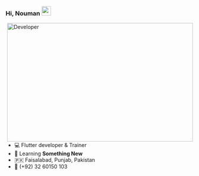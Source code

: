 

### Hi, Nouman <img src="https://media.giphy.com/media/hvRJCLFzcasrR4ia7z/giphy.gif" width="25">
<img align="right" alt="Developer" src="https://media2.giphy.com/media/v1.Y2lkPTc5MGI3NjExajU0dXMybW0xenBuNDVyZmQwaXVwOXUzbGtsNGlobGk3MzZsb3k3diZlcD12MV9pbnRlcm5hbF9naWZfYnlfaWQmY3Q9Zw/qgQUggAC3Pfv687qPC/giphy.gif" width="500" height="320" />


- 💻 Flutter developer & Trainer
- 🌱 Learning **Something New**
- 🇵🇰 Faisalabad, Punjab, Pakistan
- 📱 (+92) 32 60150 103


